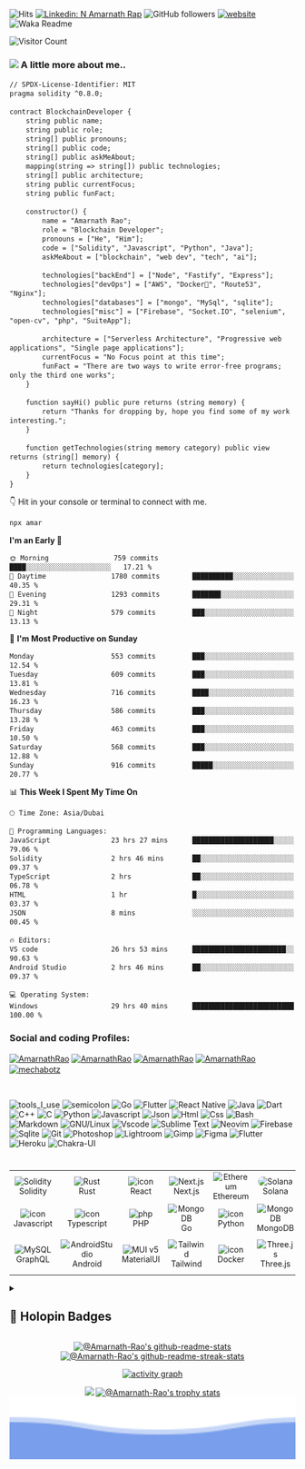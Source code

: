 

![Hits](https://hits.seeyoufarm.com/api/count/incr/badge.svg?url=https%3A%2F%2Fgithub.com%2FAmarnath-Rao&count_bg=%2379C83D&title_bg=%23555555&icon=mediafire.svg&icon_color=%23E7E7E7&title=HITS&edge_flat=false)
[![Linkedin: N Amarnath Rap](https://img.shields.io/badge/-amar-blue?style=flat-square&logo=Linkedin&logoColor=white&link=https://www.linkedin.com/in/n-amarnath-rao/)]([https://www.linkedin.com/in/anmol098/](https://www.linkedin.com/in/n-amarnath-rao/))
![GitHub followers](https://img.shields.io/github/followers/Amarnath-Rao?label=Follow&style=social)
[![website](https://img.shields.io/badge/Website-46a2f1.svg?&style=flat-square&logo=Google-Chrome&logoColor=white&link=https://amarnath-rao.github.io/portfolio/)](https://amarnath-rao.github.io/portfolio/)
![Waka Readme](https://github.com/anmol098/anmol098/workflows/Waka%20Readme/badge.svg)
</div>

![Visitor Count](https://profile-counter.glitch.me/Amarath-Rao/count.svg)


### <img src="https://media.giphy.com/media/VgCDAzcKvsR6OM0uWg/giphy.gif" width="50"> A little more about me..

```solidity
// SPDX-License-Identifier: MIT
pragma solidity ^0.8.0;

contract BlockchainDeveloper {
    string public name;
    string public role;
    string[] public pronouns;
    string[] public code;
    string[] public askMeAbout;
    mapping(string => string[]) public technologies;
    string[] public architecture;
    string public currentFocus;
    string public funFact;

    constructor() {
        name = "Amarnath Rao";
        role = "Blockchain Developer";
        pronouns = ["He", "Him"];
        code = ["Solidity", "Javascript", "Python", "Java"];
        askMeAbout = ["blockchain", "web dev", "tech", "ai"];

        technologies["backEnd"] = ["Node", "Fastify", "Express"];
        technologies["devOps"] = ["AWS", "Docker🐳", "Route53", "Nginx"];
        technologies["databases"] = ["mongo", "MySql", "sqlite"];
        technologies["misc"] = ["Firebase", "Socket.IO", "selenium", "open-cv", "php", "SuiteApp"];

        architecture = ["Serverless Architecture", "Progressive web applications", "Single page applications"];
        currentFocus = "No Focus point at this time";
        funFact = "There are two ways to write error-free programs; only the third one works";
    }

    function sayHi() public pure returns (string memory) {
        return "Thanks for dropping by, hope you find some of my work interesting.";
    }

    function getTechnologies(string memory category) public view returns (string[] memory) {
        return technologies[category];
    }
}

```
👇 Hit in your console or terminal to connect with me.

```bash
npx amar
```

**I'm an Early 🐤** 

```text
🌞 Morning                759 commits         ████░░░░░░░░░░░░░░░░░░░░░   17.21 % 
🌆 Daytime                1780 commits        ██████████░░░░░░░░░░░░░░░   40.35 % 
🌃 Evening                1293 commits        ███████░░░░░░░░░░░░░░░░░░   29.31 % 
🌙 Night                  579 commits         ███░░░░░░░░░░░░░░░░░░░░░░   13.13 % 
```
📅 **I'm Most Productive on Sunday** 

```text
Monday                   553 commits         ███░░░░░░░░░░░░░░░░░░░░░░   12.54 % 
Tuesday                  609 commits         ███░░░░░░░░░░░░░░░░░░░░░░   13.81 % 
Wednesday                716 commits         ████░░░░░░░░░░░░░░░░░░░░░   16.23 % 
Thursday                 586 commits         ███░░░░░░░░░░░░░░░░░░░░░░   13.28 % 
Friday                   463 commits         ███░░░░░░░░░░░░░░░░░░░░░░   10.50 % 
Saturday                 568 commits         ███░░░░░░░░░░░░░░░░░░░░░░   12.88 % 
Sunday                   916 commits         █████░░░░░░░░░░░░░░░░░░░░   20.77 % 
```


📊 **This Week I Spent My Time On** 

```text
🕑︎ Time Zone: Asia/Dubai

💬 Programming Languages: 
JavaScript               23 hrs 27 mins      ████████████████████░░░░░   79.06 % 
Solidity                 2 hrs 46 mins       ██░░░░░░░░░░░░░░░░░░░░░░░   09.37 % 
TypeScript               2 hrs               ██░░░░░░░░░░░░░░░░░░░░░░░   06.78 % 
HTML                     1 hr                █░░░░░░░░░░░░░░░░░░░░░░░░   03.37 % 
JSON                     8 mins              ░░░░░░░░░░░░░░░░░░░░░░░░░   00.45 % 

🔥 Editors: 
VS code                  26 hrs 53 mins      ███████████████████████░░   90.63 % 
Android Studio           2 hrs 46 mins       ██░░░░░░░░░░░░░░░░░░░░░░░   09.37 % 

💻 Operating System: 
Windows                  29 hrs 40 mins      █████████████████████████   100.00 % 
```


<h3 align="left">Social and coding Profiles:</h3>
<p align="left">
<a href="https://www.linkedin.com/in/n-amarnath-rao-631669240/" target="blank"><img align="center" src="https://raw.githubusercontent.com/rahuldkjain/github-profile-readme-generator/master/src/images/icons/Social/linked-in-alt.svg" alt="AmarnathRao" height="30" width="40" /></a>
<a href="https://codeforces.com/profile/Mr.BlackHole" target="blank"><img align="center" src="https://raw.githubusercontent.com/rahuldkjain/github-profile-readme-generator/master/src/images/icons/Social/codeforces.svg" alt="AmarnathRao" height="30" width="40" /></a>
<a href="https://www.leetcode.com/AmarnathRao" target="blank"><img align="center" src="https://raw.githubusercontent.com/rahuldkjain/github-profile-readme-generator/master/src/images/icons/Social/leet-code.svg" alt="AmarnathRao" height="30" width="40" /></a>
<a href="https://auth.geeksforgeeks.org/user/amarnath_rao" target="blank"><img align="center" src="https://raw.githubusercontent.com/rahuldkjain/github-profile-readme-generator/master/src/images/icons/Social/geeks-for-geeks.svg" alt="AmarnathRao" height="30" width="40" /></a>
<a href="https://discord.gg/mechabotz" target="blank"><img align="center" src="https://raw.githubusercontent.com/rahuldkjain/github-profile-readme-generator/master/src/images/icons/Social/discord.svg" alt="mechabotz" height="30" width="40" /></a>

</p>
<br>

![tools_I_use](https://img.shields.io/badge/-%F0%9F%9A%80%20Tools%20I%20use-orange)
![semicolon](https://img.shields.io/badge/-%3A-orange)
![Go](https://img.shields.io/badge/go-%2300ADD8.svg?style=flat&logo=go&logoColor=white)
![Flutter](https://img.shields.io/badge/Flutter-%2302569B.svg?style=flat&logo=Flutter&logoColor=white)
![React Native](https://img.shields.io/badge/react_native-%2320232a.svg?style=flat&logo=react&logoColor=%2361DAFB)
![Java](https://img.shields.io/badge/Java-ED8B00?style=flat&logo=java&logoColor=white)
![Dart](https://img.shields.io/badge/Dart-0175C2?style=flat&logo=dart&logoColor=white)
![C++](https://img.shields.io/badge/C%2B%2B-00599C?style=flat&logo=c%2B%2B&logoColor=white)
![C](https://img.shields.io/badge/C-00599C?style=flat&logo=c&logoColor=white)
![Python](https://img.shields.io/badge/Python-FFD43B?style=flat&logo=python&logoColor=darkgreen)
![Javascript](https://img.shields.io/badge/JavaScript-323330?style=flat&logo=javascript&logoColor=F7DF1E)
![Json](https://img.shields.io/badge/json-5E5C5C?style=flat&logo=json&logoColor=white)
![Html](https://img.shields.io/badge/HTML5-E34F26?style=flat&logo=html5&logoColor=white)
![Css](https://img.shields.io/badge/CSS3-1572B6?style=flat&logo=css3&logoColor=white)
![Bash](https://img.shields.io/badge/GNU%20Bash-4EAA25?style=flat&logo=GNU%20Bash&logoColor=white)
![Markdown](https://img.shields.io/badge/Markdown-000000?style=flat&logo=markdown&logoColor=white)
![GNU/Linux](https://img.shields.io/badge/Linux-FCC624?style=flat&logo=linux&logoColor=black)
![Vscode](https://img.shields.io/badge/Visual_Studio_Code-0078D4?style=flat&logo=visual%20studio%20code&logoColor=white)
![Sublime Text](https://img.shields.io/badge/sublime_text-%23575757.svg?&style=flat&logo=sublime-text&logoColor=important)
![Neovim](https://img.shields.io/badge/NeoVim-%2357A143.svg?&style=flat&logo=neovim&logoColor=white)
![Firebase](https://img.shields.io/badge/firebase-ffca28?style=flat&logo=firebase&logoColor=black)
![Sqlite](https://img.shields.io/badge/SQLite-07405E?style=flat&logo=sqlite&logoColor=white)
![Git](https://img.shields.io/badge/GIT-E44C30?style=flat&logo=git&logoColor=white)
![Photoshop](https://img.shields.io/badge/Adobe%20Photoshop-31A8FF?style=flat&logo=Adobe%20Photoshop&logoColor=black)
![Lightroom](https://img.shields.io/badge/Adobe%20Lightroom-31A8FF?style=flat&logo=Adobe%20Lightroom&logoColor=white)
![Gimp](https://img.shields.io/badge/gimp-5C5543?style=flat&logo=gimp&logoColor=white)
![Figma](https://img.shields.io/badge/Figma-F24E1E?style=flat&logo=figma&logoColor=white)
![Flutter](https://img.shields.io/badge/Flutter-02569B?style=flat&logo=flutter&logoColor=white)
![Heroku](https://img.shields.io/badge/Heroku-430098?style=flat&logo=heroku&logoColor=white)
![Chakra-UI](https://img.shields.io/badge/Chakra--UI-319795?style=flat&logo=chakra-ui&logoColor=white)

#
<table align="center">
  <tr>
    <td align="center" width="90">
      <img src="https://skillicons.dev/icons?i=solidity" width="45" height="45" alt="Solidity" />
      <br>Solidity
    </td>
    <td align="center" width="90">
      <img src="https://skillicons.dev/icons?i=rust" width="45" height="45" alt="Rust" />
      <br>Rust
    </td>
    <td align="center" width="90">
      <img src="https://techstack-generator.vercel.app/react-icon.svg" alt="icon" width="55" height="55" />
      <br>React
    </td>
    <td align="center" width="90">
      <img src="https://skillicons.dev/icons?i=nextjs" width="45" height="45" alt="Next.js" />
      <br>Next.js
    </td>
    <td align="center" width="90">
      <img src="https://s2.coinmarketcap.com/static/img/coins/64x64/1027.png" width="48" height="48" alt="Ethereum" />
      <br>Ethereum
    </td>
    <td align="center" width="90">
      <img src="https://s2.coinmarketcap.com/static/img/coins/64x64/5426.png" width="48" height="48" style="border-radius: 15px;" alt="Solana" />
      <br>Solana
    </td>
    <td align="center" width="90">
      <img src="https://skillicons.dev/icons?i=angular" width="45" height="45" alt="Angular" />
      <br>Angular
    </td>
    <td align="center" width="90">
      <img src="https://skillicons.dev/icons?i=express" width="45" height="45" alt="Express" />
      <br>Express
    </td>
    <td align="center" width="90">
      <img src="https://skillicons.dev/icons?i=laravel" width="45" height="45" alt="Laravel" />
      <br>Laravel
    </td>
    <td align="center" width="90">
        <img src="https://techstack-generator.vercel.app/aws-icon.svg" alt="icon" width="48" height="48" />
      <br>AWS
    </td>
  </tr>
  <tr>
    <td align="center" width="90">
      <img src="https://techstack-generator.vercel.app/js-icon.svg" alt="icon" width="55" height="55" />
      <br>Javascript
    </td>
    <td align="center" width="90">
      <img src="https://techstack-generator.vercel.app/ts-icon.svg" alt="icon" width="55" height="55" />
      <br>Typescript
    </td>
    <td align="center" width="90">
      <img src="https://skillicons.dev/icons?i=php" width="45" height="45" alt="php" />
      <br>PHP
    </td>
      <td align="center" width="90">
        <img src="https://skillicons.dev/icons?i=go" width="48" height="48" alt="MongoDB" />
      <br>Go
    </td>
    <td align="center" width="90">
      <img src="https://techstack-generator.vercel.app/python-icon.svg" alt="icon" width="55" height="55" />
      <br>Python
    </td>
    <td align="center" width="90">
      <img src="https://skillicons.dev/icons?i=mongodb" width="45" height="45" alt="MongoDB" />
      <br>MongoDB
    </td>
    <td align="center" width="90">
      <img src="https://techstack-generator.vercel.app/mysql-icon.svg" alt="icon" width="55" height="55" />
      <br>MySQL
    </td>
    <td align="center" width="90">
      <img src="https://skillicons.dev/icons?i=postgres" width="45" height="45" alt="PostgreSQL" />
      <br>PostgreSQL
    </td>
    <td align="center" width="90">
      <img src="https://skillicons.dev/icons?i=sqlite" width="45" height="45" alt="SQLite" />
      <br>SQLite
    </td>
    <td align="center" width="90">
      <img src="https://skillicons.dev/icons?i=supabase" width="45" height="45" alt="Supabase" />
      <br>Supabase
    </td>
  </tr>
  <tr>
    <td align="center" width="90">
        <img src="https://techstack-generator.vercel.app/graphql-icon.svg" width="48" height="48" alt="MySQL" />
      <br>GraphQL
    </td>
    <td align="center" width="90">
      <img src="https://skillicons.dev/icons?i=androidstudio" width="45" height="45" alt="AndroidStudio" />
      <br>Android
    </td>
    <td align="center" width="90">
      <img src="https://skillicons.dev/icons?i=materialui" width="45" height="45" alt="MUI v5" />
      <br>MaterialUI
    </td>
    <td align="center" width="90">
      <img src="https://skillicons.dev/icons?i=tailwind" width="45" height="45" alt="Tailwind" />
      <br>Tailwind
    </td>
    <td align="center" width="90">
        <img src="https://techstack-generator.vercel.app/docker-icon.svg" alt="icon" width="65" height="65" />
      <br>Docker
    </td>
    <td align="center" width="90">
      <img src="https://skillicons.dev/icons?i=threejs" width="45" height="45" alt="Three.js" />
      <br>Three.js
    </td>
    <td align="center" width="90">
      <img src="https://github.com/kroim/profile/blob/master/icons/icon_nft.png?raw=true" height="45" >
      <br>NFT
    </td>
    <td align="center" width="90">
      <img src="https://github.com/kroim/profile/blob/master/icons/icon_defi.png?raw=true" height="45" >
      <br>DeFi
    </td>
    <td align="center" width="90">
      <img src="https://skillicons.dev/icons?i=vue" width="45" height="45" alt="Vue" />
      <br>Vue
    </td>
    <td align="center" width="90">
      <img src="https://skillicons.dev/icons?i=nuxtjs" width="45" height="45" alt="Nuxt.js" />
      <br>Nuxt.js
    </td>
  </tr>
</table>


<details> 
  <summary><h2>🧰 Holopin Badges</h2></summary>
<p><a href="https://holopin.io/@ragn8rok"><img src="https://holopin.me/ragn8rok"></a></p>
</details>



<p align="center">
  <a href="https://github.com/Amarnath-Rao?tab=repositories">
    <img src="https://github-readme-stats-one-bice.vercel.app/api?username=Amarnath-Rao&theme=gotham&show_icons=true&count_private=true&hide_border=true&role=OWNER,ORGANIZATION_MEMBER,COLLABORATOR"  width="48%" alt="@Amarnath-Rao's github-readme-stats"/>
  </a>
  <a href="https://github.com/unicrypto11?tab=stars">
    <img src="https://github-readme-streak-stats.herokuapp.com?user=Amarnath-Rao&theme=gotham&hide_border=true&date_format=M%20j%5B%2C%20Y%5D"  width="48%" alt="@Amarnath-Rao's github-readme-streak-stats"/>
  </a>
</p>

<!-- activity graph heroku-app start -->
<p align="center">
    <a href="https://wakatime.com/@Amarnath-Rao">
        <img src="https://github-readme-activity-graph.vercel.app/graph?username=Amarnath-Rao&theme=react-dark&hide_border=true&hide_title=false&area=true&custom_title=Total%20contribution%20graph%20in%20all%20repo" width="95%" alt="activity graph">
    </a>
</p>

<div align='center' width='100%'>
  <img src="https://denvercoder1-github-readme-stats.vercel.app/api/top-langs/?username=Amarnath-Rao&langs_count=10&layout=compact&theme=react&hide_border=true&bg_color=1F222E&title_color=60e1f7&icon_color=F8D866" height="192px"/>
  <a width='50%' href="https://github.com/Amarnath-Rao?tab=achievements">
    <img src="https://github-profile-trophy.vercel.app/?username=Amarnath-Rao&theme=onestar&no-frame=true&column=3&row=2"  height="250px" alt="@Amarnath-Rao's trophy stats"/>
  </a>
</div>


</div>








<img height="100%" width="100%" alt="Bottom" src="https://github.com/Vikash-8090-Yadav/Vikash-8090-Yadav/blob/main/images/bottom_header.svg"/>
